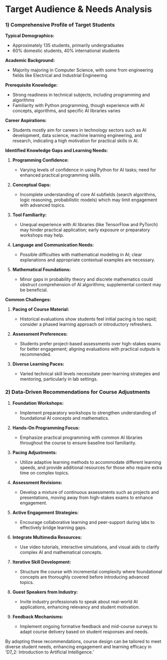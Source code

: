 Target Audience & Needs Analysis
================================

### 1) Comprehensive Profile of Target Students

**Typical Demographics:**
- Approximately 135 students, primarily undergraduates
- 60% domestic students, 40% international students

**Academic Background:**
- Majority majoring in Computer Science, with some from engineering fields like Electrical and Industrial Engineering

**Prerequisite Knowledge:**
- Strong readiness in technical subjects, including programming and algorithms
- Familiarity with Python programming, though experience with AI concepts, algorithms, and specific AI libraries varies

**Career Aspirations:**
- Students mostly aim for careers in technology sectors such as AI development, data science, machine learning engineering, and research, indicating a high motivation for practical skills in AI.

**Identified Knowledge Gaps and Learning Needs:**
1. **Programming Confidence:**
   - Varying levels of confidence in using Python for AI tasks; need for enhanced practical programming skills.

2. **Conceptual Gaps:**
   - Incomplete understanding of core AI subfields (search algorithms, logic reasoning, probabilistic models) which may limit engagement with advanced topics.

3. **Tool Familiarity:**
   - Unequal experience with AI libraries (like TensorFlow and PyTorch) may hinder practical application; early exposure or preparatory workshops may help.

4. **Language and Communication Needs:**
   - Possible difficulties with mathematical modeling in AI; clear explanations and appropriate contextual examples are necessary.

5. **Mathematical Foundations:**
   - Minor gaps in probability theory and discrete mathematics could obstruct comprehension of AI algorithms; supplemental content may be beneficial.

**Common Challenges:**
1. **Pacing of Course Material:**
   - Historical evaluations show students feel initial pacing is too rapid; consider a phased learning approach or introductory refreshers.

2. **Assessment Preferences:**
   - Students prefer project-based assessments over high-stakes exams for better engagement; aligning evaluations with practical outputs is recommended.

3. **Diverse Learning Paces:**
   - Varied technical skill levels necessitate peer-learning strategies and mentoring, particularly in lab settings.

### 2) Data-Driven Recommendations for Course Adjustments

1. **Foundation Workshops:**
   - Implement preparatory workshops to strengthen understanding of foundational AI concepts and mathematics.

2. **Hands-On Programming Focus:**
   - Emphasize practical programming with common AI libraries throughout the course to ensure baseline tool familiarity.

3. **Pacing Adjustments:**
   - Utilize adaptive learning methods to accommodate different learning speeds, and provide additional resources for those who require extra time on complex topics.

4. **Assessment Revisions:**
   - Develop a mixture of continuous assessments such as projects and presentations, moving away from high-stakes exams to enhance engagement.

5. **Active Engagement Strategies:**
   - Encourage collaborative learning and peer-support during labs to effectively bridge learning gaps.

6. **Integrate Multimedia Resources:**
   - Use video tutorials, interactive simulations, and visual aids to clarify complex AI and mathematical concepts.

7. **Iterative Skill Development:**
   - Structure the course with incremental complexity where foundational concepts are thoroughly covered before introducing advanced topics.

8. **Guest Speakers from Industry:**
   - Invite industry professionals to speak about real-world AI applications, enhancing relevancy and student motivation.

9. **Feedback Mechanisms:**
   - Implement ongoing formative feedback and mid-course surveys to adapt course delivery based on student responses and needs. 

By adopting these recommendations, course design can be tailored to meet diverse student needs, enhancing engagement and learning efficacy in 'D7_2: Introduction to Artificial Intelligence.’